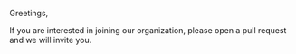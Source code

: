 Greetings,

If you are interested in joining our organization, please open a pull request and we will invite you.
